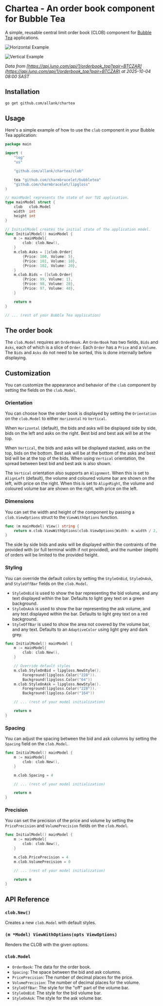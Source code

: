# Chartea - An order book component for Bubble Tea

A simple, reusable central limit order book (CLOB) component for [Bubble Tea](https://github.com/charmbracelet/bubbletea) applications.

![Horizontal Example](example.png)

![Vertical Example](example2.png)

_Data from [https://api.luno.com/api/1/orderbook_top?pair=BTCZAR](https://api.luno.com/api/1/orderbook_top?pair=BTCZAR) at 2025-10-04 08:00 SAST_
## Installation

```bash
go get github.com/allank/chartea
```

## Usage

Here's a simple example of how to use the `clob` component in your Bubble Tea application:

```go
package main

import (
	"log"
	"os"

	"github.com/allank/chartea/clob"

	tea "github.com/charmbracelet/bubbletea"
	"github.com/charmbracelet/lipgloss"
)

// mainModel represents the state of our TUI application.
type mainModel struct {
	clob   clob.Model
	width  int
	height int
}

// InitialModel creates the initial state of the application model.
func InitialModel() mainModel {
	m := mainModel{
		clob: clob.New(),
	}
	m.clob.Asks = []clob.Order{
		{Price: 100, Volume: 5},
		{Price: 101, Volume: 10},
		{Price: 102, Volume: 20},
	}
	m.clob.Bids = []clob.Order{
		{Price: 99, Volume: 1},
		{Price: 98, Volume: 20},
		{Price: 97, Volume: 40},
	}

	return m
}

// ... (rest of your Bubble Tea application)
```
## The order book

The `clob.Model` requires an `OrderBook`.  An `OrderBook` has two fields, `Bids` and `Asks`, each of which is a slice of `Order`.  Each `Order` has a `Price` and a `Volume`.  The `Bids` and `Asks` do not need to be sorted, this is done internally before displaying.

## Customization

You can customize the appearance and behavior of the `clob` component by setting the fields on the `clob.Model`.

### Orientation

You can choose how the order book is displayed by setting the `Orientation` on the `clob.Model` to either `Horizontal` ro `Vertical`.

When `Horizontal` (default), the bids and asks will be displayed side by side, bids on the left and asks on the right.  Best bid and best ask will be at the top.

When `Vertical`, the bids and asks will be displayed stacked, asks on the top, bids on the bottom.  Best ask will be at the bottom of the asks and best bid will be at the top of the bids.  When using `Vertical` orientation, the spread between best bid and best ask is also shown.

The `Vertical` orientation also supports an `Alignment`.  When this is set to `AlignLeft` (default), the volume and coloured volume bar are shown on the left, with price on the right.  When this is set to `AlignRight`, the volume and coloured volume bar are shown on the right, with price on the left.

### Dimensions

You can set the width and height of the component by passing a `clob.ViewOptions` struct to the `ViewWithOptions` function.

```go
func (m mainModel) View() string {
	return m.clob.ViewWithOptions(clob.ViewOptions{Width: m.width / 2, Height: m.height / 2})
}
```

The side by side bids and asks will be displayed within the contraints of the provided with (or full terminal width if not provided), and the number (depth) of orders will be limited to the provided height.

### Styling

You can override the default colors by setting the `StyleOnBid`, `StyleOnAsk`, and `StyleOffBar` fields on the `clob.Model`.

- `StyleOnBid` is used to show the bar representing the bid volume, and any text displayed within the bar.  Defaults to light grey text on a green background.
- `StyleOnAsk` is used to show the bar representing the ask volume, and any text displayed within the bar.  Defaults to light grey text on a red background.
- `StyleOffBar` is used to show the area not covered by the volume bar, and any text.  Defaults to an `AdaptiveColor` using light grey and dark grey.


```go
func InitialModel() mainModel {
	m := mainModel{
		clob: clob.New(),
	}

	// Override default styles
	m.clob.StyleOnBid = lipgloss.NewStyle().
		Foreground(lipgloss.Color("228")).
		Background(lipgloss.Color("64"))
	m.clob.StyleOnAsk = lipgloss.NewStyle().
		Foreground(lipgloss.Color("228")).
		Background(lipgloss.Color("164"))

	// ... (rest of your model initialization)

	return m
}
```

### Spacing

You can adjust the spacing between the bid and ask columns by setting the `Spacing` field on the `clob.Model`.

```go
func InitialModel() mainModel {
	m := mainModel{
		clob: clob.New(),
	}

	m.clob.Spacing = 4

	// ... (rest of your model initialization)

	return m
}
```

### Precision

You can set the precision of the price and volume by setting the `PricePrecision` and `VolumePrecision` fields on the `clob.Model`.

```go
func InitialModel() mainModel {
	m := mainModel{
		clob: clob.New(),
	}

	m.clob.PricePrecision = 4
	m.clob.VolumePrecision = 0

	// ... (rest of your model initialization)

	return m
}
```

## API Reference

### `clob.New()`

Creates a new `clob.Model` with default styles.

### `(m *Model) ViewWithOptions(opts ViewOptions)`

Renders the CLOB with the given options.

### `clob.Model`

*   `OrderBook`: The data for the order book.
*   `Spacing`: The space between the bid and ask columns.
*   `PricePrecision`: The number of decimal places for the price.
*   `VolumePrecision`: The number of decimal places for the volume.
*   `StyleOffBar`: The style for the "off" part of the volume bar.
*   `StyleOnBid`: The style for the bid volume bar.
*   `StyleOnAsk`: The style for the ask volume bar.

